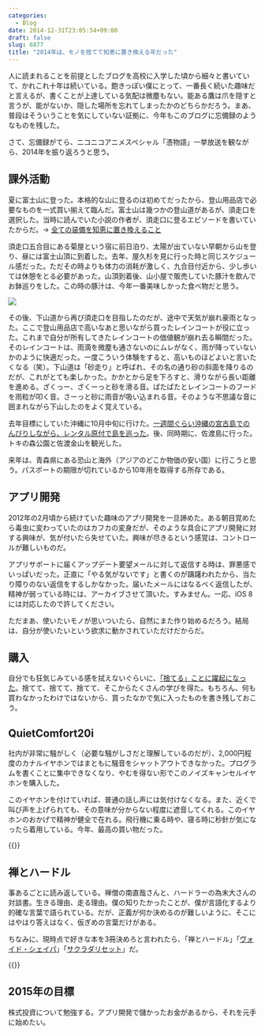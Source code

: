 ```yaml
---
categories:
  - Blog
date: 2014-12-31T23:05:54+09:00
draft: false
slug: 6877
title: "2014年は、モノを捨てて知恵に置き換える年だった"
---
```


人に読まれることを前提としたブログを高校に入学した頃から細々と書いていて、かれこれ十年は続いている。飽きっぽい僕にとって、一番長く続いた趣味だと言えるが、書くことが上達している気配は微塵もない。能ある鷹は爪を隠すと言うが、能がないか、隠した場所を忘れてしまったかのどちらかだろう。まあ、普段はそういうことを気にしていない証拠に、今年もこのブログに忘備録のようなものを残した。

さて、忘備録がてら、ニコニコアニメスペシャル「憑物語」一挙放送を観ながら、2014年を振り返ろうと思う。

## 課外活動

夏に富士山に登った。本格的な山に登るのは初めてだったから、登山用品店で必要なものを一式買い揃えて臨んだ。富士山は幾つかの登山道があるが、須走口を選択した。当時に読んでいた小説の作者が、須走口に登るエピソードを書いていたからだ。→ [全ての装備を知恵に置き換えること](http://www.amazon.co.jp/exec/obidos/ASIN/4087465004/rakuishi-22/ref=nosim/)

須走口五合目にある菊屋という宿に前日泊り、太陽が出ていない早朝から山を登り、昼には富士山頂に到着した。去年、屋久杉を見に行った時と同じスケジュール感だった。ただその時よりも体力の消耗が激しく、九合目付近から、少し歩いては休憩をとる必要があった。山頂到着後、山小屋で販売していた豚汁を飲んでお鉢巡りをした。この時の豚汁は、今年一番美味しかった食べ物だと思う。

![](/images/2014/12/6877_1.jpg)

その後、下山道から再び須走口を目指したのだが、途中で天気が崩れ豪雨となった。ここで登山用品店で高いなあと思いながら買ったレインコートが役に立った。これまで自分が所有してきたレインコートの価値観が崩れ去る瞬間だった。そのレインコートは、雨滴を微塵も通さないのにムレがなく、雨が降っていないかのように快適だった。一度こういう体験をすると、高いものほどよいと言いたくなる（笑）。下山道は「砂走り」と呼ばれ、その名の通り砂の斜面を降りるのだが、これがとても楽しかった。かかとから足を下ろすと、滑りながら長い距離を進める。ざくっー、ざくーっと砂を滑る音。ぱたぱたとレインコートのフードを雨粒が叩く音。さーっと砂に雨音が吸い込まれる音。そのような不思議な音に囲まれながら下山したのをよく覚えている。

去年目標にしていた沖縄に10月中旬に行けた。[一週間ぐらい沖縄の宮古島でのんびりしながら、レンタル原付で島を巡った](http://rakuishi.com/archives/6842)。後、同時期に、佐渡島に行った。トキの森公園と佐渡金山を観光した。

来年は、青森県にある恐山と海外（アジアのどこか物価の安い国）に行こうと思う。パスポートの期限が切れているから10年用を取得する所存である。

## アプリ開発

2012年の2月頃から続けていた趣味のアプリ開発を一旦諦めた。ある朝目覚めたら毒虫に変わっていたのはカフカの変身だが、そのような具合にアプリ開発に対する興味が、気が付いたら失せていた。興味が尽きるという感覚は、コントロールが難しいものだ。

アプリサポートに届くアップデート要望メールに対して返信する時は、罪悪感でいっぱいだった。正直に「やる気がないです」と書くのが躊躇われたから、当たり障りのない返信をするしかなかった。届いたメールにはなるべく返信したが、精神が弱っている時には、アーカイブさせて頂いた。すみません。一応、iOS 8 には対応したので許してください。

ただまあ、使いたいモノが思いついたら、自然にまた作り始めるだろう。結局は、自分が使いたいという欲求に動かされていただけだからだ。

## 購入

自分でも狂気じみている感を拭えないぐらいに、[「捨てる」ことに躍起になった](http://rakuishi.com/archives/6581)。捨てて、捨てて、捨てて、そこからたくさんの学びを得た。もちろん、何も買わなかったわけではないから、買ったなかで気に入ったものを書き残しておこう。

## QuietComfort20i

社内が非常に騒がしく（必要な騒がしさだと理解しているのだが）、2,000円程度のカナルイヤホンではまともに騒音をシャットアウトできなかった。プログラムを書くことに集中できなくなり、やむを得ない形でこのノイズキャンセルイヤホンを購入した。

このイヤホンを付けていれば、普通の話し声には気付けなくなる。また、近くで叫び声を上げられても、その意味が分からない程度に遮音してくれる。このイヤホンのおかげで精神が健全で在れる。飛行機に乗る時や、寝る時に秒針が気になったら着用している。今年、最高の買い物だった。

{{<amazon id="B00DUBHBZI" title="【国内正規流通品】BOSE QuietComfort20i ノイズキャンセリング・ヘッドホン（インイヤータイプ）" src="http://ecx.images-amazon.com/images/I/41ilke1iqbL._SL160_.jpg">}}

## 禅とハードル

事あるごとに読み返している。禅僧の南直哉さんと、ハードラーの為末大さんの対談書。生きる理由、走る理由。僕の知りたかったことが、僕が言語化するより的確な言葉で語られている。だが、正義が何か決めるのが難しいように、そこにはやはり答えはなく、仮ぎめの言葉だけがある。

ちなみに、現時点で好きな本を3冊決めろと言われたら、「禅とハードル」「[ヴォイド・シェイパ](http://www.amazon.co.jp/exec/obidos/ASIN/4122057779/rakuishi-22/ref=nosim/)」「[サクラダリセット](http://www.amazon.co.jp/exec/obidos/ASIN/4044743010/rakuishi-22/ref=nosim/)」だ。

{{<amazon id="4905425360" title="禅とハードル" src="http://ecx.images-amazon.com/images/I/51FWIvgw1HL._SL160_.jpg">}}

## 2015年の目標

株式投資について勉強する。アプリ開発で儲かったお金があるから、それを元手に始めたい。
